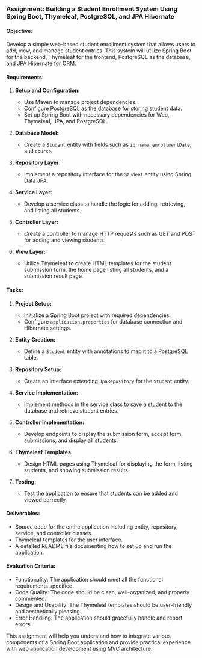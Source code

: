 ### Assignment: Building a Student Enrollment System Using Spring Boot, Thymeleaf, PostgreSQL, and JPA Hibernate

#### Objective:
Develop a simple web-based student enrollment system that allows users to add, view, and manage student entries. This system will utilize Spring Boot for the backend, Thymeleaf for the frontend, PostgreSQL as the database, and JPA Hibernate for ORM.

#### Requirements:
1. **Setup and Configuration:**
   - Use Maven to manage project dependencies.
   - Configure PostgreSQL as the database for storing student data.
   - Set up Spring Boot with necessary dependencies for Web, Thymeleaf, JPA, and PostgreSQL.

2. **Database Model:**
   - Create a `Student` entity with fields such as `id`, `name`, `enrollmentDate`, and `course`.

3. **Repository Layer:**
   - Implement a repository interface for the `Student` entity using Spring Data JPA.

4. **Service Layer:**
   - Develop a service class to handle the logic for adding, retrieving, and listing all students.

5. **Controller Layer:**
   - Create a controller to manage HTTP requests such as GET and POST for adding and viewing students.

6. **View Layer:**
   - Utilize Thymeleaf to create HTML templates for the student submission form, the home page listing all students, and a submission result page.

#### Tasks:

1. **Project Setup:**
   - Initialize a Spring Boot project with required dependencies.
   - Configure `application.properties` for database connection and Hibernate settings.

2. **Entity Creation:**
   - Define a `Student` entity with annotations to map it to a PostgreSQL table.

3. **Repository Setup:**
   - Create an interface extending `JpaRepository` for the `Student` entity.

4. **Service Implementation:**
   - Implement methods in the service class to save a student to the database and retrieve student entries.

5. **Controller Implementation:**
   - Develop endpoints to display the submission form, accept form submissions, and display all students.

6. **Thymeleaf Templates:**
   - Design HTML pages using Thymeleaf for displaying the form, listing students, and showing submission results.

7. **Testing:**
   - Test the application to ensure that students can be added and viewed correctly.

#### Deliverables:
- Source code for the entire application including entity, repository, service, and controller classes.
- Thymeleaf templates for the user interface.
- A detailed README file documenting how to set up and run the application.

#### Evaluation Criteria:
- Functionality: The application should meet all the functional requirements specified.
- Code Quality: The code should be clean, well-organized, and properly commented.
- Design and Usability: The Thymeleaf templates should be user-friendly and aesthetically pleasing.
- Error Handling: The application should gracefully handle and report errors.

This assignment will help you understand how to integrate various components of a Spring Boot application and provide practical experience with web application development using MVC architecture.
